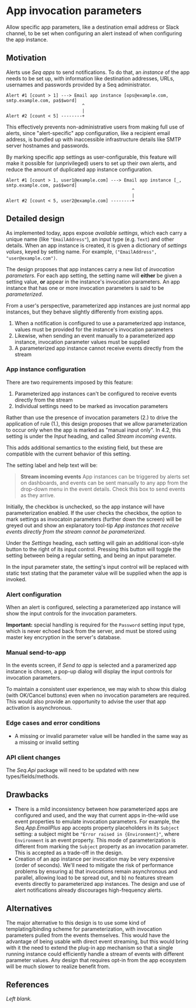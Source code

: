 # App invocation parameters

Allow specific app parameters, like a destination email address or Slack channel, to be set when configuring an alert instead of when configuring the app instance.

## Motivation

Alerts use _Seq apps_ to send notifications. To do that, an _instance_ of the app needs to be set up, with information like destination addresses, URLs, usernames and passwords provided by a Seq administrator.

```
Alert #1 [count > 1] ---> Email app instance [ops@example.com, smtp.example.com, pa$$word]
                             ^
                             |
Alert #2 [count < 5] --------+
```

This effectively prevents non-administrative users from making full use of alerts, since "alert-specific" app configuration, like a recipient email address, is bundled up with inaccessible infrastructure details like SMTP server hostnames and passwords.

By marking specific app settings as user-configurable, this feature will make it possible for (unprivileged) users to set up their own alerts, and reduce the amount of duplicated app instance configuration.

```
Alert #1 [count > 1, user1@example.com] ---> Email app instance [_, smtp.example.com, pa$$word]
                                                ^
                                                |
Alert #2 [count < 5, user2@example.com] --------+
```

## Detailed design

As implemented today, apps expose _available settings_, which each carry a unique name (like `"EmailAddress"`), an input type (e.g. `Text`) and other details. When an app instance is created, it is given a dictionary of _settings values_, keyed by setting name. For example, `("EmailAddress", "user@example.com")`.

The design proposes that app instances carry a new list of _invocation parameters_. For each app setting, the setting name will **either** be given a setting value, **or** appear in the instance's invocation parameters. An app instance that has one or more invocation parameters is said to be _parameterized_.

From a user's perspective, parameterized app instances are just normal app instances, but they behave slightly differently from existing apps.

1. When a notification is configured to use a parameterized app instance, values must be provided for the instance's invocation parameters
1. Likewise, when sending an event manually to a parameterized app instance, invocation parameter values must be supplied
1. A parameterized app instance cannot receive events directly from the stream

### App instance configuration

There are two requirements imposed by this feature:

1. Parameterized app instances can't be configured to receive events directly from the stream
1. Individual settings need to be marked as invocation parameters

Rather than use the presence of invocation parameters (2.) to drive the application of rule (1.), this design proposes that we allow parameterization to occur only when the app is marked as "manual input only". In 4.2, this setting is under the _Input_ heading, and called _Stream incoming events_.

This adds additional semantics to the existing field, but these are compatible with the current behavior of this setting.

The setting label and help text will be:

> **Stream incoming events**
> App instances can be triggered by alerts set on dashboards, and events can be sent manually to any app from the drop-down menu in the event details. Check this box to send events as they arrive.

Initially, the checkbox is unchecked, so the app instance will have parameterization enabled. If the user checks the checkbox, the option to mark settings as invocatoin parameters (further down the screen) will be greyed out and show an explanatory tool-tip _App instances that receive events directly from the stream cannot be parameterized_.

Under the _Settings_ heading, each setting will gain an additional icon-style button to the right of its input control. Pressing this button will toggle the setting between being a regular setting, and being an input parameter.

In the input parameter state, the setting's input control will be replaced with static text stating that the parameter value will be supplied when the app is invoked.

### Alert configuration

When an alert is configured, selecting a parameterized app instance will show the input controls for the invocation parameters.

**Important:** special handling is required for the `Password` setting input type, which is never echoed back from the server, and must be stored using master key encryption in the server's database.

### Manual send-to-app

In the events screen, if _Send to app_ is selected and a paramerized app instance is chosen, a pop-up dialog will display the input controls for invocation parameters.

To maintain a consistent user experience, we may wish to show this dialog (with OK/Cancel buttons) even when no invocation parameters are required. This would also provide an opportunity to advise the user that app activation is asynchronous.

### Edge cases and error conditions

* A missing or invalid parameter value will be handled in the same way as a missing or invalid setting

### API client changes

The _Seq.Api_ package will need to be updated with new types/fields/methods.

## Drawbacks

* There is a mild inconsistency between how parameterized apps are configured and used, and the way that current apps in-the-wild use event properties to emulate invocation parameters. For example, the _Seq.App.EmailPlus_ app accepts property placeholders in its `Subject` setting: a subject might be `"Error raised in {Environment}"`, where `Environment` is an event property. This mode of parameterization is different from marking the `Subject` property as an invocation parameter. This is accepted as a trade-off in the design.
* Creation of an app instance per invocation may be very expensive (order of seconds). We'll need to mitigate the risk of performance problems by ensuring a) that invocations remain asynchronous and parallel, allowing load to be spread out, and b) no features stream events directly to parameterized app instances. The design and use of alert notifications already discourages high-frequency alerts.

## Alternatives

The major alternative to this design is to use some kind of templating/binding scheme for parameterization, with invocation parameters pulled from the events themselves. This would have the advantage of being usable with direct event streaming, but this would bring with it the need to extend the plug-in app mechanism so that a single running instance could efficiently handle a stream of events with different parameter values. Any design that requires opt-in from the app ecosystem will be much slower to realize benefit from.

## References

_Left blank._
